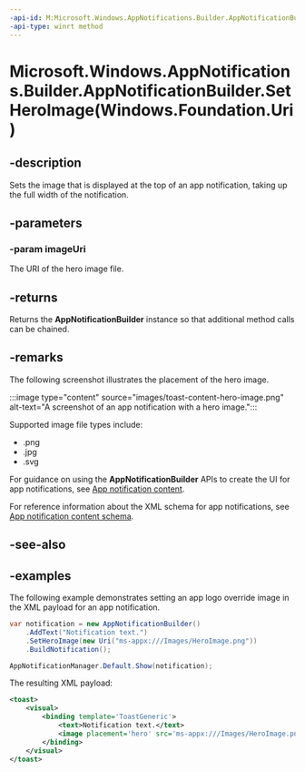 ```yaml
---
-api-id: M:Microsoft.Windows.AppNotifications.Builder.AppNotificationBuilder.SetHeroImage(Windows.Foundation.Uri)
-api-type: winrt method
---
```


# Microsoft.Windows.AppNotifications.Builder.AppNotificationBuilder.SetHeroImage(Windows.Foundation.Uri)

<!--
public Microsoft.Windows.AppNotifications.Builder.AppNotificationBuilder SetHeroImage (System.Uri imageUri);
-->


## -description

Sets the image that is displayed at the top of an app notification, taking up the full width of the notification.

## -parameters

### -param imageUri

The URI of the hero image file.

## -returns

Returns the **AppNotificationBuilder** instance so that additional method calls can be chained.

## -remarks

The following screenshot illustrates the placement of the hero image.

:::image type="content" source="images/toast-content-hero-image.png" alt-text="A screenshot of an app notification with a hero image.":::

Supported image file types include:

- .png
- .jpg
- .svg

For guidance on using the **AppNotificationBuilder** APIs to create the UI for app notifications, see [App notification content](/windows/apps/design/shell/tiles-and-notifications/adaptive-interactive-toasts).

For reference information about the XML schema for app notifications, see [App notification content schema](/windows/apps/design/shell/tiles-and-notifications/toast-schema).

## -see-also

## -examples

The following example demonstrates setting an app logo override image in the XML payload for an app notification. 

```csharp
var notification = new AppNotificationBuilder()
    .AddText("Notification text.")
    .SetHeroImage(new Uri("ms-appx:///Images/HeroImage.png"))
    .BuildNotification();

AppNotificationManager.Default.Show(notification);
```

The resulting XML payload:

```xml
<toast>
    <visual>
        <binding template='ToastGeneric'>
            <text>Notification text.</text>
            <image placement='hero' src='ms-appx:///Images/HeroImage.png'/>
        </binding>
    </visual>
</toast>
```


